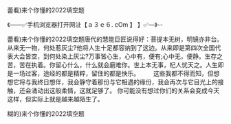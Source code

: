 蕾看)来个你懂的2022填空题

《——✅手机浏览器打开网沚【ａ３ｅ６. cOm 】 】✅—》--

蕾看)来个你懂的2022填空题唐代的慧能巨匠说得好：菩提本无树，明镜亦非台。从来无一物，何处惹灰尘?他将人生十足都容纳到了这边。从来即是第四次全国代表大会皆空，到何处染上灰尘?万事皆心生，心中有，便有;心中无，便静。生存之苦，苦在执着。你留心什么，什么就会磨难你。世上本无事，杞人忧天之。人生即是一场过客，途经的都是精粹，留住的都是快乐。
　　这些我都不得而知，但想想它将与我终日想伴，我会静守着那份与它相遇的缘份，我会再次与它目光上的接触，还会涌动出这般柔情，这就足够了。
你可能没有想过你们的关系会变成今天这样，但实际上就是越来越陌生了。





糊的)来个你懂的2022填空题
